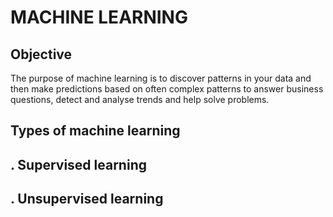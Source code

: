 # MACHINE LEARNING
## Objective
The purpose of machine learning is to discover patterns in your data and then make predictions based on often complex patterns to answer business questions, detect and analyse trends and help solve problems.

## Types of machine learning
## . Supervised learning
## . Unsupervised learning
